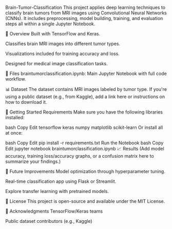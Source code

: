 Brain-Tumor-Classification
This project applies deep learning techniques to classify brain tumors from MRI images using Convolutional Neural Networks (CNNs). It includes preprocessing, model building, training, and evaluation steps all within a single Jupyter Notebook.

🧠 Overview
Built with TensorFlow and Keras.

Classifies brain MRI images into different tumor types.

Visualizations included for training accuracy and loss.

Designed for medical image classification tasks.

📁 Files
braintumorclassification.ipynb: Main Jupyter Notebook with full code workflow.

📊 Dataset
The dataset contains MRI images labeled by tumor type. If you're using a public dataset (e.g., from Kaggle), add a link here or instructions on how to download it.

🚀 Getting Started
Requirements
Make sure you have the following libraries installed:

bash
Copy
Edit
tensorflow
keras
numpy
matplotlib
scikit-learn
Or install all at once:

bash
Copy
Edit
pip install -r requirements.txt
Run the Notebook
bash
Copy
Edit
jupyter notebook braintumorclassification.ipynb
📈 Results
(Add model accuracy, training loss/accuracy graphs, or a confusion matrix here to summarize your findings.)

🔧 Future Improvements
Model optimization through hyperparameter tuning.

Real-time classification app using Flask or Streamlit.

Explore transfer learning with pretrained models.

📄 License
This project is open-source and available under the MIT License.

🙏 Acknowledgments
TensorFlow/Keras teams

Public dataset contributors (e.g., Kaggle)

